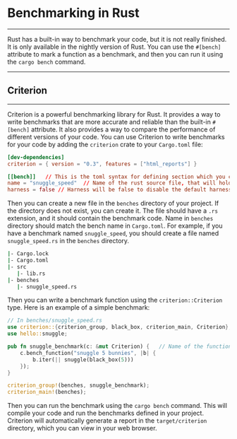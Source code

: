 # Benchmarking in Rust

---

Rust has a built-in way to benchmark your code, but it is not really finished. It is only available in the nightly version of Rust. You can use the `#[bench]` attribute to mark a function as a benchmark, and then you can run it using the `cargo bench` command.

---

## Criterion

---

Criterion is a powerful benchmarking library for Rust. It provides a way to write benchmarks that are more accurate and reliable than the built-in `#[bench]` attribute. It also provides a way to compare the performance of different versions of your code.
You can use Criterion to write benchmarks for your code by adding the `criterion` crate to your `Cargo.toml` file:

```toml
[dev-dependencies]
criterion = { version = "0.3", features = ["html_reports"] }

[[bench]]   // This is the toml syntax for defining section which you can have more than one
name = "snuggle_speed"  // Name of the rust source file, that will hold your
harness = false // Harness will be false to disable the default harness, so you can use Criterion
```

Then you can create a new file in the `benches` directory of your project. If the directory does not exist, you can create it. The file should have a `.rs` extension, and it should contain the benchmark code.
Name in `benches` directory should match the bench name in `Cargo.toml`. For example, if you have a benchmark named `snuggle_speed`, you should create a file named `snuggle_speed.rs` in the `benches` directory.

```bash
|- Cargo.lock
|- Cargo.toml
|- src
   |- lib.rs
|- benches
   |- snuggle_speed.rs
```

Then you can write a benchmark function using the `criterion::Criterion` type. Here is an example of a simple benchmark:

```rust
// In benches/snuggle_speed.rs
use criterion::{criterion_group, black_box, criterion_main, Criterion};
use hello::snuggle;

pub fn snuggle_benchmark(c: &mut Criterion) {   // Name of the function can be anything
    c.bench_function("snuggle 5 bunnies", |b| {
        b.iter(|| snuggle(black_box(5)))
    });
}

criterion_group!(benches, snuggle_benchmark);
criterion_main!(benches);
```

Then you can run the benchmark using the `cargo bench` command. This will compile your code and run the benchmarks defined in your project. Criterion will automatically generate a report in the `target/criterion` directory, which you can view in your web browser.
